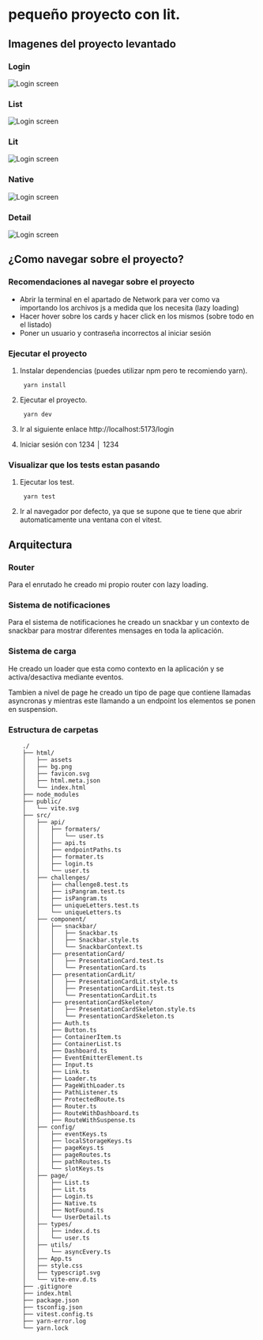 # pequeño proyecto con lit.
## Imagenes del proyecto levantado
### Login
![Login screen](./img/login.png)

### List
![Login screen](./img/list.png)

### Lit
![Login screen](./img/lit.png)

### Native
![Login screen](./img/native.png)

### Detail
![Login screen](./img/detail.png)

## ¿Como navegar sobre el proyecto?
### Recomendaciones al navegar sobre el proyecto
* Abrir la terminal en el apartado de Network para ver como va importando los archivos js a medida que los necesita (lazy loading)
* Hacer hover sobre los cards y hacer click en los mismos (sobre todo en el listado)
* Poner un usuario y contraseña incorrectos al iniciar sesión

### Ejecutar el proyecto
1. Instalar dependencias (puedes utilizar npm pero te recomiendo yarn).

        yarn install

2. Ejecutar el proyecto.

        yarn dev

3. Ir al siguiente enlace http://localhost:5173/login
3. Iniciar sesión con 1234 │ 1234

### Visualizar que los tests estan pasando

1. Ejecutar los test.

        yarn test

2. Ir al navegador por defecto, ya que se supone que te tiene que abrir automaticamente una ventana con el vitest.

## Arquitectura

### Router
Para el enrutado he creado mi propio router con lazy loading.

### Sistema de notificaciones
Para el sistema de notificaciones he creado un snackbar y un contexto de snackbar para mostrar diferentes mensages en toda la aplicación.

### Sistema de carga
He creado un loader que esta como contexto en la aplicación y se activa/desactiva mediante eventos.

Tambien a nivel de page he creado un tipo de page que contiene llamadas asyncronas y mientras este llamando a un endpoint los elementos se ponen en suspension. 

### Estructura de carpetas
        ./
        ├── html/
        │   ├── assets
        │   ├── bg.png
        │   ├── favicon.svg
        │   ├── html.meta.json
        │   └── index.html
        ├── node_modules
        ├── public/
        │   └── vite.svg
        ├── src/
        │   ├── api/
        │   │   ├── formaters/
        │   │   │   └── user.ts
        │   │   ├── api.ts
        │   │   ├── endpointPaths.ts
        │   │   ├── formater.ts
        │   │   ├── login.ts
        │   │   └── user.ts
        │   ├── challenges/
        │   │   ├── challenge8.test.ts
        │   │   ├── isPangram.test.ts
        │   │   ├── isPangram.ts
        │   │   ├── uniqueLetters.test.ts
        │   │   └── uniqueLetters.ts
        │   ├── component/
        │   │   ├── snackbar/
        │   │   │   ├── Snackbar.ts
        │   │   │   ├── Snackbar.style.ts
        │   │   │   └── SnackbarContext.ts
        │   │   ├── presentationCard/
        │   │   │   ├── PresentationCard.test.ts
        │   │   │   └── PresentationCard.ts
        │   │   ├── presentationCardLit/
        │   │   │   ├── PresentationCardLit.style.ts
        │   │   │   ├── PresentationCardLit.test.ts
        │   │   │   └── PresentationCardLit.ts
        │   │   ├── presentationCardSkeleton/
        │   │   │   ├── PresentationCardSkeleton.style.ts
        │   │   │   └── PresentationCardSkeleton.ts
        │   │   ├── Auth.ts
        │   │   ├── Button.ts
        │   │   ├── ContainerItem.ts
        │   │   ├── ContainerList.ts
        │   │   ├── Dashboard.ts
        │   │   ├── EventEmitterElement.ts
        │   │   ├── Input.ts
        │   │   ├── Link.ts
        │   │   ├── Loader.ts
        │   │   ├── PageWithLoader.ts
        │   │   ├── PathListener.ts
        │   │   ├── ProtectedRoute.ts
        │   │   ├── Router.ts
        │   │   ├── RouteWithDashboard.ts
        │   │   ├── RouteWithSuspense.ts
        │   ├── config/
        │   │   ├── eventKeys.ts
        │   │   ├── localStorageKeys.ts
        │   │   ├── pageKeys.ts
        │   │   ├── pageRoutes.ts
        │   │   ├── pathRoutes.ts
        │   │   └── slotKeys.ts
        │   ├── page/
        │   │   ├── List.ts
        │   │   ├── Lit.ts
        │   │   ├── Login.ts
        │   │   ├── Native.ts
        │   │   ├── NotFound.ts
        │   │   └── UserDetail.ts
        │   ├── types/
        │   │   ├── index.d.ts
        │   │   └── user.ts
        │   ├── utils/
        │   │   └── asyncEvery.ts
        │   ├── App.ts
        │   ├── style.css
        │   ├── typescript.svg
        │   └── vite-env.d.ts
        ├── .gitignore
        ├── index.html
        ├── package.json
        ├── tsconfig.json
        ├── vitest.config.ts
        ├── yarn-error.log
        └── yarn.lock